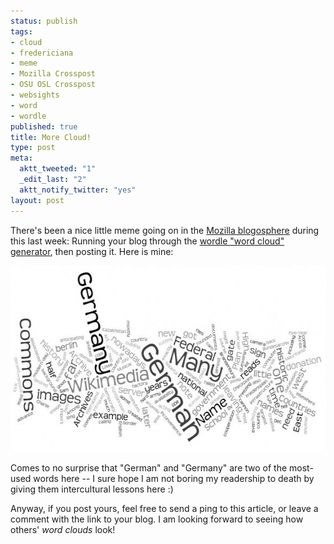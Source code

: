 ```yaml
--- 
status: publish
tags: 
- cloud
- fredericiana
- meme
- Mozilla Crosspost
- OSU OSL Crosspost
- websights
- word
- wordle
published: true
title: More Cloud!
type: post
meta: 
  aktt_tweeted: "1"
  _edit_last: "2"
  aktt_notify_twitter: "yes"
layout: post
---
```

There's been a nice little meme going on in the <a href="http://planet.mozilla.org">Mozilla blogosphere</a> during this last week: Running your blog through the <a href="http://www.wordle.net/">wordle "word cloud" generator</a>, then posting it. Here is mine:

<a href="/media/wp/2008/12/wordle-fredericiana.jpg"><img src="/media/wp/2008/12/wordle-fredericiana-575x298.jpg" alt="Wordle on fredericiana" title="Wordle on fredericiana" width="575" height="298" class="alignnone size-medium wp-image-1870" /></a>

Comes to no surprise that "German" and "Germany" are two of the most-used words here -- I sure hope I am not boring my readership to death by giving them intercultural lessons here :)

Anyway, if you post yours, feel free to send a ping to this article, or leave a comment with the link to your blog. I am looking forward to seeing how others' <em>word clouds</em> look!
